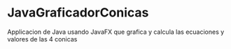 # JavaGraficadorConicas
Applicacion de Java usando JavaFX que grafica y calcula las ecuaciones y valores de las 4 conicas
